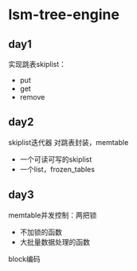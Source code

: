 # lsm-tree-engine

## day1
实现跳表skiplist：
- put
- get
- remove

## day2
skiplist迭代器
对跳表封装，memtable
- 一个可读可写的skiplist
- 一个list，frozen_tables

## day3

memtable并发控制：两把锁
- 不加锁的函数
- 大批量数据处理的函数

block编码